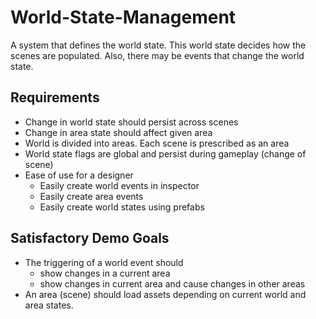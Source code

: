 # World-State-Management
A system that defines the world state. This world state decides how the scenes are populated. Also, there may be events that change the world state. 

## Requirements
- Change in world state should persist across scenes
- Change in area state should affect given area
- World is divided into areas. Each scene is prescribed as an area
- World state flags are global and persist during gameplay (change of scene)
- Ease of use for a designer
  - Easily create world events in inspector
  - Easily create area events
  - Easily create world states using prefabs

## Satisfactory Demo Goals
- The triggering of a world event should 
  - show changes in a current area
  - show changes in current area and cause changes in other areas
- An area (scene) should load assets depending on current world and area states.
